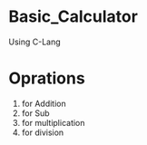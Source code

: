 # Basic_Calculator
Using C-Lang

#  Oprations 

1) for Addition<br>
2) for Sub<br>
3) for multiplication<br>
4) for division<br>
        
